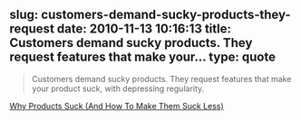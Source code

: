slug: customers-demand-sucky-products-they-request
date: 2010-11-13 10:16:13
title: Customers demand sucky products. They request features that make your...
type: quote
---

> Customers demand sucky products. They request features that make your product suck, with depressing regularity.

[Why Products Suck (And How To Make Them Suck Less)](http://techcrunch.com/2010/11/06/why-products-suck-and-how-to-make-them-suck-less/)
